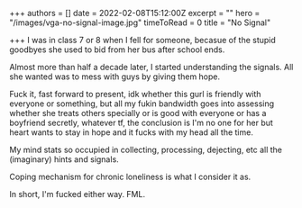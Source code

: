 +++
authors = []
date = 2022-02-08T15:12:00Z
excerpt = ""
hero = "/images/vga-no-signal-image.jpg"
timeToRead = 0
title = "No Signal"

+++
I was in class 7 or 8 when I fell for someone, becasue of the stupid goodbyes she used to bid from her bus after school ends. 

Almost more than half a decade later, I started understanding the signals. All she wanted was to mess with guys by giving them hope. 

Fuck it, fast forward to present, idk whether this gurl is friendly with everyone or something, but all my fukin bandwidth goes into assessing whether she treats others specially or is good with everyone or has a boyfriend secretly, whatever tf, the conclusion is I'm no one for her but heart wants to stay in hope and it fucks with my head all  the  time. 

My mind stats so occupied in collecting, processing, dejecting, etc all the (imaginary) hints and signals. 

Coping mechanism for chronic loneliness is what I consider it as. 

In short, I'm fucked either way. FML.